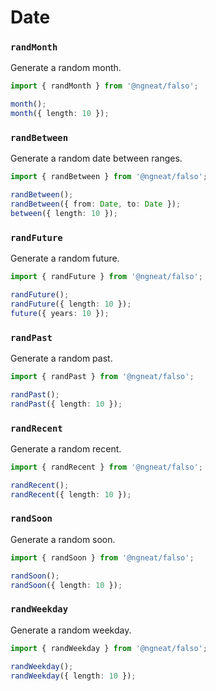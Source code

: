 # Date

### `randMonth`

Generate a random month.

```ts
import { randMonth } from '@ngneat/falso';

month();
month({ length: 10 });
```

### `randBetween`

Generate a random date between ranges.

```ts
import { randBetween } from '@ngneat/falso';

randBetween();
randBetween({ from: Date, to: Date });
between({ length: 10 });
```

### `randFuture`

Generate a random future.

```ts
import { randFuture } from '@ngneat/falso';

randFuture();
randFuture({ length: 10 });
future({ years: 10 });
```

### `randPast`

Generate a random past.

```ts
import { randPast } from '@ngneat/falso';

randPast();
randPast({ length: 10 });
```

### `randRecent`

Generate a random recent.

```ts
import { randRecent } from '@ngneat/falso';

randRecent();
randRecent({ length: 10 });
```

### `randSoon`

Generate a random soon.

```ts
import { randSoon } from '@ngneat/falso';

randSoon();
randSoon({ length: 10 });
```

### `randWeekday`

Generate a random weekday.

```ts
import { randWeekday } from '@ngneat/falso';

randWeekday();
randWeekday({ length: 10 });
```
